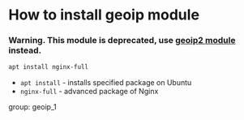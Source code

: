 # How to install geoip module

### **Warning.** This module is deprecated, use [geoip2 module](/nginx/how-to-use-geoip2-module) instead.

```bash
apt install nginx-full
```

- `apt install` - installs specified package on Ubuntu
- `nginx-full` - advanced package of Nginx

group: geoip_1


